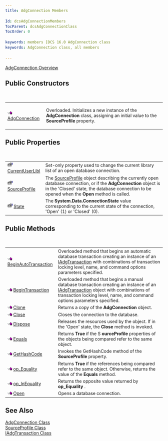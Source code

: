 ```yaml
---
title: AdgConnection Members

Id: dcsAdgConnectionMembers
TocParent: dcsAdgConnectionClass
TocOrder: 0

keywords: members [DCS 16.0 AdgConnection class
keywords: AdgConnection class, all members

---
```


[AdgConnection Overview](adg-connection-class.html) 
## Public Constructors

<br />


|      |      |
| ---- | ---- |
| <img height="11" alt="public property" src="images/public-method.gif" width="15" border="0" x-maintain-ratio="TRUE" /> [ AdgConnection](adg-connection-constructors-main.html) | <p>Overloaded. Initializes a new instance of the **AdgConnection** class, assigning an initial value to the **SourceProfile** property. |



## Public Properties

<br />


|      |      |
| ---- | ---- |
| <img height="16" alt="public property" src="images/property.bmp" width="16" border="0" /> [ CurrentUserLibl](adg-connection-current-user-libl-property.html) | Set-only property used to change the current library list of an open database connection. |
| <img height="16" alt="public property" src="images/property.bmp" width="16" border="0" /> [ SourceProfile](adg-connection-class-source-profile-property.html) | The [SourceProfile](source-profile-class.html) object describing the currently open database connection, or if the<span> **AdgConnection** </span> object is in the 'Closed' state, the database connection to be opened when the **Open** method is called. |
| <img height="16" alt="public property" src="images/property.bmp" width="16" border="0" /> [ State](adg-connection-class-state-property.html) | The **System.Data.ConnectionState** value corresponding to the current state of the connection, 'Open' (1) or 'Closed' (0). |



## Public Methods

<br />


|      |      |
| ---- | ---- |
| <img height="11" alt="public property" src="images/public-method.gif" width="15" border="0" x-maintain-ratio="TRUE" /> [ BeginAutoTransaction](adg-connection-class-begin-auto-transaction-method-main.html) | Overloaded method that begins an automatic database transaction creating an instance of an [IAdgTransaction](iadg-transaction-class.html) with combinations of transaction locking level, name, and command options parameters specified. |
| <img height="11" alt="public property" src="images/public-method.gif" width="15" border="0" x-maintain-ratio="TRUE" /> [ BeginTransaction](adg-connection-class-begin-transaction-method-main.html) | Overloaded method that begins a manual database transaction creating an instance of an [IAdgTransaction](iadg-transaction-class.html) object with combinations of transaction locking level, name, and command options parameters specified. |
| <img height="11" alt="public property" src="images/public-method.gif" width="15" border="0" x-maintain-ratio="TRUE" /> [ Clone](adg-connection-class-clone-method.html) | Returns a copy of the **AdgConnection** object. |
| <img height="11" alt="public property" src="images/public-method.gif" width="15" border="0" x-maintain-ratio="TRUE" /> [ Close](adg-connection-class-close-method.html) | Closes the connection to the database. |
| <img height="11" alt="public property" src="images/public-method.gif" width="15" border="0" x-maintain-ratio="TRUE" /> [ Dispose](adg-connection-class-dispose-method.html) | Releases the resources used by the object. If in the 'Open' state, the **Close** method is invoked. |
| <img height="11" alt="public property" src="images/public-method.gif" width="15" border="0" x-maintain-ratio="TRUE" /> [ Equals](adg-connection-class-equals-method.html) | Returns **True** if the S **ourceProfile** properties of the objects being compared refer to the same object. |
| <img height="11" alt="public property" src="images/public-method.gif" width="15" border="0" x-maintain-ratio="TRUE" /> [ GetHashCode](adg-connection-class-get-hash-code-method.html) | Invokes the GetHashCode method of the **SourceProfile** property. |
| <img height="11" alt="public property" src="images/public-method.gif" width="15" border="0" x-maintain-ratio="TRUE" /> [ op_Equality](adg-connectionclassop-equality-method.html) | Returns **True** if the references being compared refer to the same object. Otherwise, returns the value of the **Equals** method. |
| <img height="11" alt="public property" src="images/public-method.gif" width="15" border="0" x-maintain-ratio="TRUE" /> [ op_InEquality](adg-connection-classop-inequality-method.html) | Returns the opposite value returned by **op_Equality** . |
| <img height="11" alt="public property" src="images/public-method.gif" width="15" border="0" x-maintain-ratio="TRUE" /> [ Open](adg-connection-class-open-method.html) | Opens a database connection. |



## See Also

[AdgConnection Class](adg-connection-class.html) <br /> [SourceProfile Class](source-profile-class.html) <br /> [IAdgTransaction Class](iadg-transaction-class.html) 
